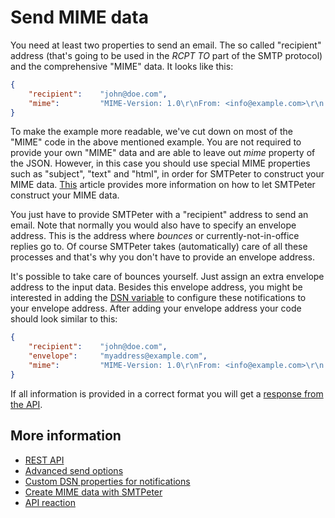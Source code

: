 # Send MIME data

You need at least two properties to send an email. The so called "recipient" address
(that's going to be used in the *RCPT TO* part of the SMTP protocol) and the comprehensive
"MIME" data. It looks like this:

```json
{
    "recipient":    "john@doe.com",
    "mime":         "MIME-Version: 1.0\r\nFrom: <info@example.com>\r\n...."
}
```
To make the example more readable, we've cut down on most of the "MIME"
code in the above mentioned example. You are not required to provide your own "MIME" data 
and are able to leave out *mime* property of the JSON. However, in this case 
you should use special MIME properties such as "subject", "text" and "html", 
in order for SMTPeter to construct your MIME data. [This](rest-send-json)
article provides more information on how to let SMTPeter construct your MIME data.

You just have to provide SMTPeter with a "recipient" address to send an email. 
Note that normally you would also have to specify an envelope address. This is the 
address where *bounces* or currently-not-in-office replies go to. Of course
SMTPeter takes (automatically) care of all these processes and that's why you 
don't have to provide an envelope address.

It's possible to take care of bounces yourself. Just assign an extra envelope
address to the input data. Besides this envelope address, you might be interested 
in adding the [DSN variable](rest-dsn) to configure these notifications to your 
envelope address. After adding your envelope address your code should look similar 
to this:

```json
{
    "recipient":    "john@doe.com",
    "envelope":     "myaddress@example.com",
    "mime":         "MIME-Version: 1.0\r\nFrom: <info@example.com>\r\n...."
}
```

If all information is provided in a correct format you will get a [response from the API](./rest-api-response).

## More information

* [REST API](./rest-api)
* [Advanced send options](./rest-send-advanced)
* [Custom DSN properties for notifications](./rest-dsn)
* [Create MIME data with SMTPeter](./rest-send-json)
* [API reaction](./rest-api-reaction)
